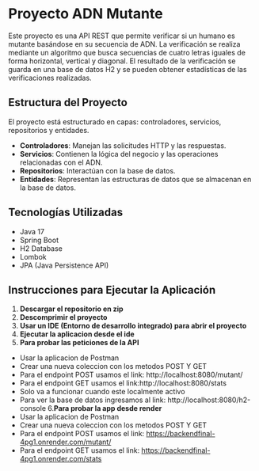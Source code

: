 # Proyecto ADN Mutante

Este proyecto es una API REST que permite verificar si un humano es mutante basándose en su secuencia de ADN. La verificación se realiza mediante un algoritmo que busca secuencias de cuatro letras iguales de forma horizontal, vertical y diagonal. El resultado de la verificación se guarda en una base de datos H2 y se pueden obtener estadísticas de las verificaciones realizadas.

## Estructura del Proyecto

El proyecto está estructurado en capas: controladores, servicios, repositorios y entidades.

- **Controladores**: Manejan las solicitudes HTTP y las respuestas.
- **Servicios**: Contienen la lógica del negocio y las operaciones relacionadas con el ADN.
- **Repositorios**: Interactúan con la base de datos.
- **Entidades**: Representan las estructuras de datos que se almacenan en la base de datos.

## Tecnologías Utilizadas

- Java 17
- Spring Boot
- H2 Database
- Lombok
- JPA (Java Persistence API)

## Instrucciones para Ejecutar la Aplicación

1. **Descargar el repositorio en zip**
2. **Descomprimir el proyecto**
3. **Usar un IDE (Entorno de desarrollo integrado) para abrir el proyecto**
4. **Ejecutar la aplicacion desde el ide**
5. **Para probar las peticiones de la API** 
- Usar la aplicacion de Postman
- Crear una nueva coleccion con los metodos POST Y GET
- Para el endpoint POST usamos el link: http://localhost:8080/mutant/
- Para el endpoint GET usamos el link:http://localhost:8080/stats
- Solo va a funcionar cuando este localmente activo
- Para ver la base de datos ingresamos al link: http://localhost:8080/h2-console
6.**Para probar la app desde render**
- Usar la aplicacion de Postman
- Crear una nueva coleccion con los metodos POST Y GET
- Para el endpoint POST usamos el link: https://backendfinal-4pg1.onrender.com/mutant/
- Para el endpoint GET usamos el link: https://backendfinal-4pg1.onrender.com/stats


  
